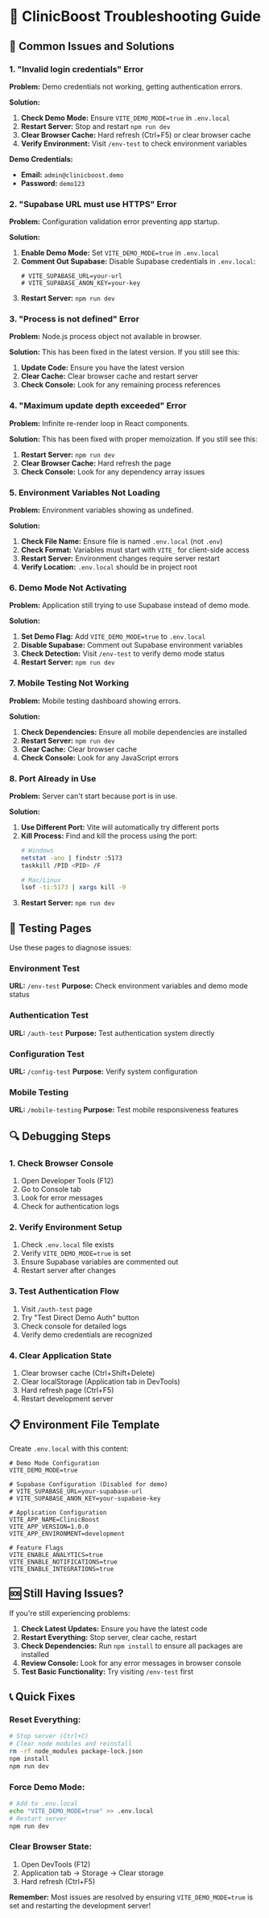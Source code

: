 # 🔧 ClinicBoost Troubleshooting Guide

## 🚨 Common Issues and Solutions

### 1. **"Invalid login credentials" Error**

**Problem:** Demo credentials not working, getting authentication errors.

**Solution:**
1. **Check Demo Mode:** Ensure `VITE_DEMO_MODE=true` in `.env.local`
2. **Restart Server:** Stop and restart `npm run dev`
3. **Clear Browser Cache:** Hard refresh (Ctrl+F5) or clear browser cache
4. **Verify Environment:** Visit `/env-test` to check environment variables

**Demo Credentials:**
- **Email:** `admin@clinicboost.demo`
- **Password:** `demo123`

### 2. **"Supabase URL must use HTTPS" Error**

**Problem:** Configuration validation error preventing app startup.

**Solution:**
1. **Enable Demo Mode:** Set `VITE_DEMO_MODE=true` in `.env.local`
2. **Comment Out Supabase:** Disable Supabase credentials in `.env.local`:
   ```
   # VITE_SUPABASE_URL=your-url
   # VITE_SUPABASE_ANON_KEY=your-key
   ```
3. **Restart Server:** `npm run dev`

### 3. **"Process is not defined" Error**

**Problem:** Node.js process object not available in browser.

**Solution:** This has been fixed in the latest version. If you still see this:
1. **Update Code:** Ensure you have the latest version
2. **Clear Cache:** Clear browser cache and restart server
3. **Check Console:** Look for any remaining process references

### 4. **"Maximum update depth exceeded" Error**

**Problem:** Infinite re-render loop in React components.

**Solution:** This has been fixed with proper memoization. If you still see this:
1. **Restart Server:** `npm run dev`
2. **Clear Browser Cache:** Hard refresh the page
3. **Check Console:** Look for any dependency array issues

### 5. **Environment Variables Not Loading**

**Problem:** Environment variables showing as undefined.

**Solution:**
1. **Check File Name:** Ensure file is named `.env.local` (not `.env`)
2. **Check Format:** Variables must start with `VITE_` for client-side access
3. **Restart Server:** Environment changes require server restart
4. **Verify Location:** `.env.local` should be in project root

### 6. **Demo Mode Not Activating**

**Problem:** Application still trying to use Supabase instead of demo mode.

**Solution:**
1. **Set Demo Flag:** Add `VITE_DEMO_MODE=true` to `.env.local`
2. **Disable Supabase:** Comment out Supabase environment variables
3. **Check Detection:** Visit `/env-test` to verify demo mode status
4. **Restart Server:** `npm run dev`

### 7. **Mobile Testing Not Working**

**Problem:** Mobile testing dashboard showing errors.

**Solution:**
1. **Check Dependencies:** Ensure all mobile dependencies are installed
2. **Restart Server:** `npm run dev`
3. **Clear Cache:** Clear browser cache
4. **Check Console:** Look for any JavaScript errors

### 8. **Port Already in Use**

**Problem:** Server can't start because port is in use.

**Solution:**
1. **Use Different Port:** Vite will automatically try different ports
2. **Kill Process:** Find and kill the process using the port:
   ```bash
   # Windows
   netstat -ano | findstr :5173
   taskkill /PID <PID> /F
   
   # Mac/Linux
   lsof -ti:5173 | xargs kill -9
   ```
3. **Restart Server:** `npm run dev`

## 🧪 Testing Pages

Use these pages to diagnose issues:

### Environment Test
**URL:** `/env-test`
**Purpose:** Check environment variables and demo mode status

### Authentication Test
**URL:** `/auth-test`
**Purpose:** Test authentication system directly

### Configuration Test
**URL:** `/config-test`
**Purpose:** Verify system configuration

### Mobile Testing
**URL:** `/mobile-testing`
**Purpose:** Test mobile responsiveness features

## 🔍 Debugging Steps

### 1. **Check Browser Console**
1. Open Developer Tools (F12)
2. Go to Console tab
3. Look for error messages
4. Check for authentication logs

### 2. **Verify Environment Setup**
1. Check `.env.local` file exists
2. Verify `VITE_DEMO_MODE=true` is set
3. Ensure Supabase variables are commented out
4. Restart server after changes

### 3. **Test Authentication Flow**
1. Visit `/auth-test` page
2. Try "Test Direct Demo Auth" button
3. Check console for detailed logs
4. Verify demo credentials are recognized

### 4. **Clear Application State**
1. Clear browser cache (Ctrl+Shift+Delete)
2. Clear localStorage (Application tab in DevTools)
3. Hard refresh page (Ctrl+F5)
4. Restart development server

## 📋 Environment File Template

Create `.env.local` with this content:

```env
# Demo Mode Configuration
VITE_DEMO_MODE=true

# Supabase Configuration (Disabled for demo)
# VITE_SUPABASE_URL=your-supabase-url
# VITE_SUPABASE_ANON_KEY=your-supabase-key

# Application Configuration
VITE_APP_NAME=ClinicBoost
VITE_APP_VERSION=1.0.0
VITE_APP_ENVIRONMENT=development

# Feature Flags
VITE_ENABLE_ANALYTICS=true
VITE_ENABLE_NOTIFICATIONS=true
VITE_ENABLE_INTEGRATIONS=true
```

## 🆘 Still Having Issues?

If you're still experiencing problems:

1. **Check Latest Updates:** Ensure you have the latest code
2. **Restart Everything:** Stop server, clear cache, restart
3. **Check Dependencies:** Run `npm install` to ensure all packages are installed
4. **Review Console:** Look for any error messages in browser console
5. **Test Basic Functionality:** Try visiting `/env-test` first

## 📞 Quick Fixes

### Reset Everything:
```bash
# Stop server (Ctrl+C)
# Clear node modules and reinstall
rm -rf node_modules package-lock.json
npm install
npm run dev
```

### Force Demo Mode:
```bash
# Add to .env.local
echo "VITE_DEMO_MODE=true" >> .env.local
# Restart server
npm run dev
```

### Clear Browser State:
1. Open DevTools (F12)
2. Application tab → Storage → Clear storage
3. Hard refresh (Ctrl+F5)

**Remember:** Most issues are resolved by ensuring `VITE_DEMO_MODE=true` is set and restarting the development server!
